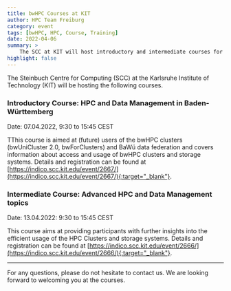 ```yaml
---
title: bwHPC Courses at KIT
author: HPC Team Freiburg
category: event
tags: [bwHPC, HPC, Course, Training]
date: 2022-04-06
summary: >
    The SCC at KIT will host introductory and intermediate courses for bwHPC on 07.04.2022 and 13.04.2022.
highlight: false
---
```


The Steinbuch Centre for Computing (SCC) at the Karlsruhe Institute of Technology (KIT) will be hosting the following courses.

### Introductory Course: HPC and Data Management in Baden-Württemberg

Date: 07.04.2022, 9:30 to 15:45 CEST

TThis course is aimed at (future) users of the bwHPC clusters (bwUniCluster 2.0, bwForClusters) and BaWü data federation and covers information about access and usage of bwHPC clusters and storage systems.
Details and registration can be found at [https://indico.scc.kit.edu/event/2667/](https://indico.scc.kit.edu/event/2667/){:target="_blank"}.

### Intermediate Course: Advanced HPC and Data Management topics

Date: 13.04.2022: 9:30 to 15:45 CEST

This course aims at providing participants with further insights into the efficient usage of the HPC Clusters and storage systems.
Details and registration can be found at [https://indico.scc.kit.edu/event/2666/](https://indico.scc.kit.edu/event/2666/){:target="_blank"}.

---

For any questions, please do not hesitate to contact us.
We are looking forward to welcoming you at the courses.
